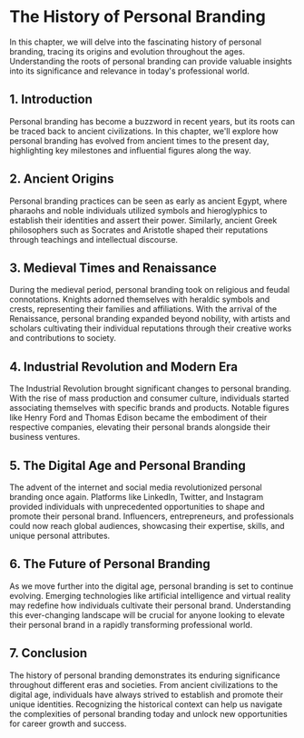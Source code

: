 # The History of Personal Branding

In this chapter, we will delve into the fascinating history of personal branding, tracing its origins and evolution throughout the ages. Understanding the roots of personal branding can provide valuable insights into its significance and relevance in today's professional world.

## 1. Introduction

Personal branding has become a buzzword in recent years, but its roots can be traced back to ancient civilizations. In this chapter, we'll explore how personal branding has evolved from ancient times to the present day, highlighting key milestones and influential figures along the way.

## 2. Ancient Origins

Personal branding practices can be seen as early as ancient Egypt, where pharaohs and noble individuals utilized symbols and hieroglyphics to establish their identities and assert their power. Similarly, ancient Greek philosophers such as Socrates and Aristotle shaped their reputations through teachings and intellectual discourse.

## 3. Medieval Times and Renaissance

During the medieval period, personal branding took on religious and feudal connotations. Knights adorned themselves with heraldic symbols and crests, representing their families and affiliations. With the arrival of the Renaissance, personal branding expanded beyond nobility, with artists and scholars cultivating their individual reputations through their creative works and contributions to society.

## 4. Industrial Revolution and Modern Era

The Industrial Revolution brought significant changes to personal branding. With the rise of mass production and consumer culture, individuals started associating themselves with specific brands and products. Notable figures like Henry Ford and Thomas Edison became the embodiment of their respective companies, elevating their personal brands alongside their business ventures.

## 5. The Digital Age and Personal Branding

The advent of the internet and social media revolutionized personal branding once again. Platforms like LinkedIn, Twitter, and Instagram provided individuals with unprecedented opportunities to shape and promote their personal brand. Influencers, entrepreneurs, and professionals could now reach global audiences, showcasing their expertise, skills, and unique personal attributes.

## 6. The Future of Personal Branding

As we move further into the digital age, personal branding is set to continue evolving. Emerging technologies like artificial intelligence and virtual reality may redefine how individuals cultivate their personal brand. Understanding this ever-changing landscape will be crucial for anyone looking to elevate their personal brand in a rapidly transforming professional world.

## 7. Conclusion

The history of personal branding demonstrates its enduring significance throughout different eras and societies. From ancient civilizations to the digital age, individuals have always strived to establish and promote their unique identities. Recognizing the historical context can help us navigate the complexities of personal branding today and unlock new opportunities for career growth and success.
